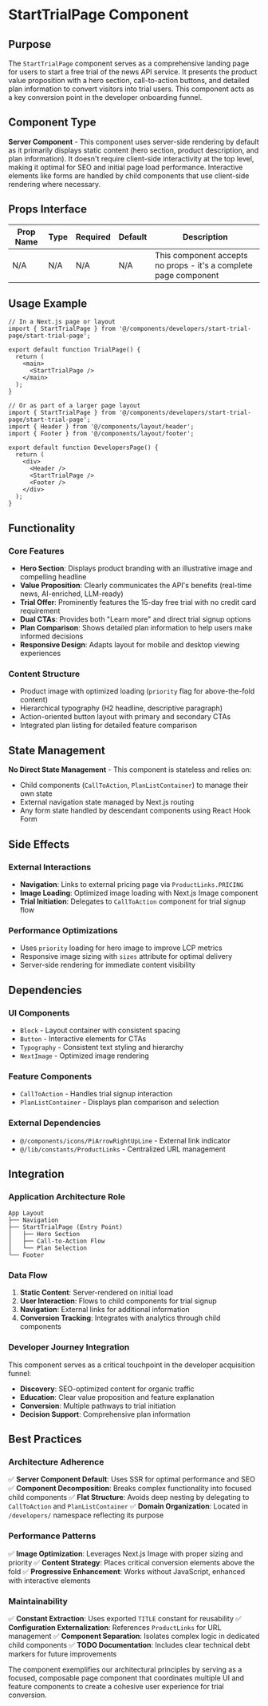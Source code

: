 # StartTrialPage Component

## Purpose

The `StartTrialPage` component serves as a comprehensive landing page for users to start a free trial of the news API service. It presents the product value proposition with a hero section, call-to-action buttons, and detailed plan information to convert visitors into trial users. This component acts as a key conversion point in the developer onboarding funnel.

## Component Type

**Server Component** - This component uses server-side rendering by default as it primarily displays static content (hero section, product description, and plan information). It doesn't require client-side interactivity at the top level, making it optimal for SEO and initial page load performance. Interactive elements like forms are handled by child components that use client-side rendering where necessary.

## Props Interface

| Prop Name | Type | Required | Default | Description |
|-----------|------|----------|---------|-------------|
| N/A | N/A | N/A | N/A | This component accepts no props - it's a complete page component |

## Usage Example

```tsx
// In a Next.js page or layout
import { StartTrialPage } from '@/components/developers/start-trial-page/start-trial-page';

export default function TrialPage() {
  return (
    <main>
      <StartTrialPage />
    </main>
  );
}

// Or as part of a larger page layout
import { StartTrialPage } from '@/components/developers/start-trial-page/start-trial-page';
import { Header } from '@/components/layout/header';
import { Footer } from '@/components/layout/footer';

export default function DevelopersPage() {
  return (
    <div>
      <Header />
      <StartTrialPage />
      <Footer />
    </div>
  );
}
```

## Functionality

### Core Features

- **Hero Section**: Displays product branding with an illustrative image and compelling headline
- **Value Proposition**: Clearly communicates the API's benefits (real-time news, AI-enriched, LLM-ready)
- **Trial Offer**: Prominently features the 15-day free trial with no credit card requirement
- **Dual CTAs**: Provides both "Learn more" and direct trial signup options
- **Plan Comparison**: Shows detailed plan information to help users make informed decisions
- **Responsive Design**: Adapts layout for mobile and desktop viewing experiences

### Content Structure

- Product image with optimized loading (`priority` flag for above-the-fold content)
- Hierarchical typography (H2 headline, descriptive paragraph)
- Action-oriented button layout with primary and secondary CTAs
- Integrated plan listing for detailed feature comparison

## State Management

**No Direct State Management** - This component is stateless and relies on:
- Child components (`CallToAction`, `PlanListContainer`) to manage their own state
- External navigation state managed by Next.js routing
- Any form state handled by descendant components using React Hook Form

## Side Effects

### External Interactions

- **Navigation**: Links to external pricing page via `ProductLinks.PRICING`
- **Image Loading**: Optimized image loading with Next.js Image component
- **Trial Initiation**: Delegates to `CallToAction` component for trial signup flow

### Performance Optimizations

- Uses `priority` loading for hero image to improve LCP metrics
- Responsive image sizing with `sizes` attribute for optimal delivery
- Server-side rendering for immediate content visibility

## Dependencies

### UI Components
- `Block` - Layout container with consistent spacing
- `Button` - Interactive elements for CTAs
- `Typography` - Consistent text styling and hierarchy
- `NextImage` - Optimized image rendering

### Feature Components
- `CallToAction` - Handles trial signup interaction
- `PlanListContainer` - Displays plan comparison and selection

### External Dependencies
- `@/components/icons/PiArrowRightUpLine` - External link indicator
- `@/lib/constants/ProductLinks` - Centralized URL management

## Integration

### Application Architecture Role

```
App Layout
├── Navigation
├── StartTrialPage (Entry Point)
│   ├── Hero Section
│   ├── Call-to-Action Flow
│   └── Plan Selection
└── Footer
```

### Data Flow

1. **Static Content**: Server-rendered on initial load
2. **User Interaction**: Flows to child components for trial signup
3. **Navigation**: External links for additional information
4. **Conversion Tracking**: Integrates with analytics through child components

### Developer Journey Integration

This component serves as a critical touchpoint in the developer acquisition funnel:
- **Discovery**: SEO-optimized content for organic traffic
- **Education**: Clear value proposition and feature explanation
- **Conversion**: Multiple pathways to trial initiation
- **Decision Support**: Comprehensive plan information

## Best Practices

### Architecture Adherence

✅ **Server Component Default**: Uses SSR for optimal performance and SEO
✅ **Component Decomposition**: Breaks complex functionality into focused child components
✅ **Flat Structure**: Avoids deep nesting by delegating to `CallToAction` and `PlanListContainer`
✅ **Domain Organization**: Located in `/developers/` namespace reflecting its purpose

### Performance Patterns

✅ **Image Optimization**: Leverages Next.js Image with proper sizing and priority
✅ **Content Strategy**: Places critical conversion elements above the fold
✅ **Progressive Enhancement**: Works without JavaScript, enhanced with interactive elements

### Maintainability

✅ **Constant Extraction**: Uses exported `TITLE` constant for reusability
✅ **Configuration Externalization**: References `ProductLinks` for URL management
✅ **Component Separation**: Isolates complex logic in dedicated child components
✅ **TODO Documentation**: Includes clear technical debt markers for future improvements

The component exemplifies our architectural principles by serving as a focused, composable page component that coordinates multiple UI and feature components to create a cohesive user experience for trial conversion.